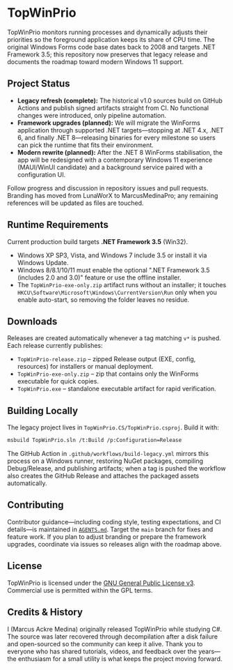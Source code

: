 # TopWinPrio

TopWinPrio monitors running processes and dynamically adjusts their priorities so the foreground application keeps its share of CPU time. The original Windows Forms code base dates back to 2008 and targets .NET Framework 3.5; this repository now preserves that legacy release and documents the roadmap toward modern Windows 11 support.

## Project Status

- **Legacy refresh (complete):** The historical v1.0 sources build on GitHub Actions and publish signed artifacts straight from CI. No functional changes were introduced, only pipeline automation.
- **Framework upgrades (planned):** We will migrate the WinForms application through supported .NET targets—stopping at .NET 4.x, .NET 6, and finally .NET 8—releasing binaries for every milestone so users can pick the runtime that fits their environment.
- **Modern rewrite (planned):** After the .NET 8 WinForms stabilisation, the app will be redesigned with a contemporary Windows 11 experience (MAUI/WinUI candidate) and a background service paired with a configuration UI.

Follow progress and discussion in repository issues and pull requests. Branding has moved from LunaWorX to MarcusMedinaPro; any remaining references will be updated as files are touched.

## Runtime Requirements

Current production build targets **.NET Framework 3.5** (Win32).

- Windows XP SP3, Vista, and Windows 7 include 3.5 or install it via Windows Update.
- Windows 8/8.1/10/11 must enable the optional ".NET Framework 3.5 (includes 2.0 and 3.0)" feature or use the offline installer.
- The `TopWinPrio-exe-only.zip` artifact runs without an installer; it touches `HKCU\Software\Microsoft\Windows\CurrentVersion\Run` only when you enable auto-start, so removing the folder leaves no residue.

## Downloads

Releases are created automatically whenever a tag matching `v*` is pushed. Each release currently publishes:

- `TopWinPrio-release.zip` – zipped Release output (EXE, config, resources) for installers or manual deployment.
- `TopWinPrio-exe-only.zip` – zip that contains only the WinForms executable for quick copies.
- `TopWinPrio.exe` – standalone executable artifact for rapid verification.

## Building Locally

The legacy project lives in `TopWinPrio.CS/TopWinPrio.csproj`. Build it with:

```bash
msbuild TopWinPrio.sln /t:Build /p:Configuration=Release
```

The GitHub Action in `.github/workflows/build-legacy.yml` mirrors this process on a Windows runner, restoring NuGet packages, compiling Debug/Release, and publishing artifacts; when a tag is pushed the workflow also creates the GitHub Release and attaches the packaged assets automatically.

## Contributing

Contributor guidance—including coding style, testing expectations, and CI details—is maintained in [`AGENTS.md`](AGENTS.md). Target the `main` branch for fixes and feature work. If you plan to adjust branding or prepare the framework upgrades, coordinate via issues so releases align with the roadmap above.

## License

TopWinPrio is licensed under the [GNU General Public License v3](LICENSE.txt). Commercial use is permitted within the GPL terms.

## Credits & History

I (Marcus Ackre Medina) originally released TopWinPrio while studying C#. The source was later recovered through decompilation after a disk failure and open-sourced so the community can keep it alive. Thank you to everyone who has shared tutorials, videos, and feedback over the years—the enthusiasm for a small utility is what keeps the project moving forward.
